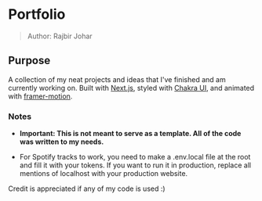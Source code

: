 # Portfolio

> Author: Rajbir Johar

## Purpose

A collection of my neat projects and ideas that I've finished and am currently working on. Built with [Next.js](https://nextjs.org/), styled with [Chakra UI](https://next.chakra-ui.com/), and animated with [framer-motion](https://www.framer.com/api/motion/).

### Notes

- **Important: This is not meant to serve as a template. All of the code was written to my needs.**

- For Spotify tracks to work, you need to make a .env.local file at the root and fill it with your tokens. If you want to run it in production, replace all mentions of localhost with your production website. 

Credit is appreciated if any of my code is used :)
